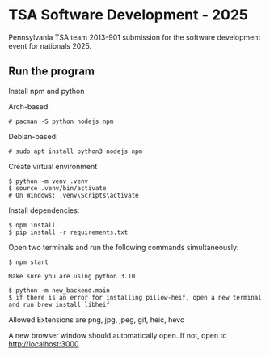 # TSA Software Development - 2025

Pennsylvania TSA team 2013-901 submission for the software development event for nationals 2025.

## Run the program

Install npm and python

Arch-based:
```
# pacman -S python nodejs npm
```

Debian-based:
```
# sudo apt install python3 nodejs npm
```

Create virtual environment

```
$ python -m venv .venv
$ source .venv/bin/activate
# On Windows: .venv\Scripts\activate
```

Install dependencies:

```
$ npm install
$ pip install -r requirements.txt
```

Open two terminals and run the following commands simultaneously:

```
$ npm start
```

```
Make sure you are using python 3.10
```

```
$ python -m new_backend.main
$ if there is an error for installing pillow-heif, open a new terminal and run brew install libheif
```

Allowed Extensions are png, jpg, jpeg, gif, heic, hevc

A new browser window should automatically open. If not, open to [http://localhost:3000](http://localhost:3000)

